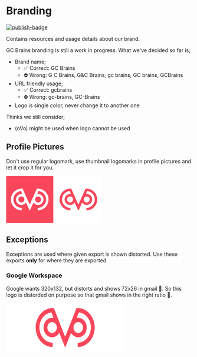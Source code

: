 # Branding

[![publish-badge][]](https://github.com/gcbrains/branding/actions/workflows/publish.yml)

Contains resources and usage details about our brand.

GC Brains branding is still a work in progress. What we've decided so far is;

- Brand name;
  - ✅ Correct: GC Brains
  - ⛔ Wrong: G C Brains, G&C Brains, gc brains, GC brains, GCBrains
- URL friendly usage;
  - ✅ Correct: gcbrains
  - ⛔ Wrong: gc-brains, GC-Brains
- Logo is single color, never change it to another one

Thinks we still consider;
  - (oVo) might be used when logo cannot be used

## Profile Pictures

Don't use regular logomark, use thumbnail logomarks in profile pictures and let
it crop it for you.

![Logomark Primary Thumbnail](./assets/logo/png/medium-128px/logomark-primary-thumbnail-128h.png)
![Logomark Secondary Thumbnail](./assets/logo/png/medium-128px/logomark-secondary-thumbnail-128h.png)

## Exceptions

Exceptions are used where given export is shown distorted. Use these exports
__only__ for where they are exported.

### Google Workspace

Google wants 320x132, but distorts and shows 72x26 in gmail 🤯. So this logo is
distorded on purpose so that gmail shows in the right ratio 🤷.

![](./assets/logo/exceptions/google-workspace.png)

[publish-badge]: https://github.com/gcbrains/branding/actions/workflows/publish.yml/badge.svg
